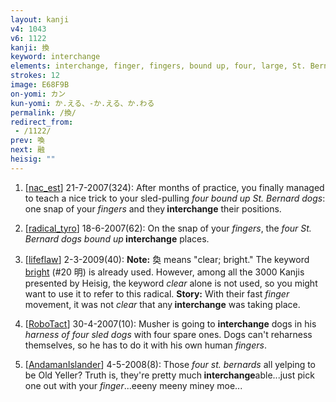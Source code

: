 ```yaml
---
layout: kanji
v4: 1043
v6: 1122
kanji: 換
keyword: interchange
elements: interchange, finger, fingers, bound up, four, large, St. Bernard
strokes: 12
image: E68F9B
on-yomi: カン
kun-yomi: か.える、-か.える、か.わる
permalink: /換/
redirect_from:
 - /1122/
prev: 喚
next: 融
heisig: ""
---
```


1) [<a href="http://kanji.koohii.com/profile/nac_est">nac_est</a>] 21-7-2007(324): After months of practice, you finally managed to teach a nice trick to your sled-pulling <em>four bound up St. Bernard dogs</em>: one snap of your <em>fingers</em> and they<strong> interchange</strong> their positions.

2) [<a href="http://kanji.koohii.com/profile/radical_tyro">radical_tyro</a>] 18-6-2007(62): On the snap of your <em>fingers</em>, the <em>four St. Bernard dogs bound up</em><strong> interchange</strong> places.

3) [<a href="http://kanji.koohii.com/profile/lifeflaw">lifeflaw</a>] 2-3-2009(40): <strong>Note:</strong> 奐 means &quot;clear; bright.&quot; The keyword <a href="../v4/20.html">bright</a> (#20 明) is already used. However, among all the 3000 Kanjis presented by Heisig, the keyword <em>clear</em> alone is not used, so you might want to use it to refer to this radical. <strong>Story:</strong> With their fast <em>finger</em> movement, it was not <em>clear</em> that any<strong> interchange</strong> was taking place.

4) [<a href="http://kanji.koohii.com/profile/RoboTact">RoboTact</a>] 30-4-2007(10): Musher is going to <strong>interchange</strong> dogs in his <em>harness of four sled dogs</em> with four spare ones. Dogs can&#039;t reharness themselves, so he has to do it with his own human <em>fingers</em>.

5) [<a href="http://kanji.koohii.com/profile/AndamanIslander">AndamanIslander</a>] 4-5-2008(8): Those <em>four st. bernards</em> all yelping to be Old Yeller? Truth is, they&#039;re pretty much<strong> interchange</strong>able...just pick one out with your <em>finger</em>...eeeny meeny miney moe...

